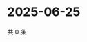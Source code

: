 # 2025-06-25

共 0 条

<!-- BEGIN ZHIHUQUESTIONS -->
<!-- 最后更新时间 Wed Jun 25 2025 18:13:00 GMT+0800 (China Standard Time) -->

<!-- END ZHIHUQUESTIONS -->
